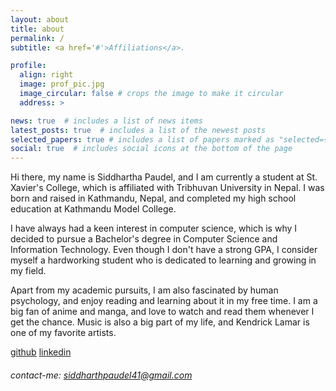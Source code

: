 ```yaml
---
layout: about
title: about
permalink: /
subtitle: <a href='#'>Affiliations</a>.

profile:
  align: right
  image: prof_pic.jpg
  image_circular: false # crops the image to make it circular
  address: >

news: true  # includes a list of news items
latest_posts: true  # includes a list of the newest posts
selected_papers: true # includes a list of papers marked as "selected={true}"
social: true  # includes social icons at the bottom of the page
---
```


Hi there, my name is Siddhartha Paudel, and I am currently a student at St. Xavier's College, which is affiliated with Tribhuvan University in Nepal. I was born and raised in Kathmandu, Nepal, and completed my high school education at Kathmandu Model College.

I have always had a keen interest in computer science, which is why I decided to pursue a Bachelor's degree in Computer Science and Information Technology. Even though I don't have a strong GPA, I consider myself a hardworking student who is dedicated to learning and growing in my field.

Apart from my academic pursuits, I am also fascinated by human psychology, and enjoy reading and learning about it in my free time. I am a big fan of anime and manga, and love to watch and read them whenever I get the chance. Music is also a big part of my life, and Kendrick Lamar is one of my favorite artists.

[github](https://github.com/code002-ZeroTwo)
[linkedin](https://www.linkedin.com/in/siddhartha-paudel-257994218/)
###### contact-me: siddharthpaudel41@gmail.com